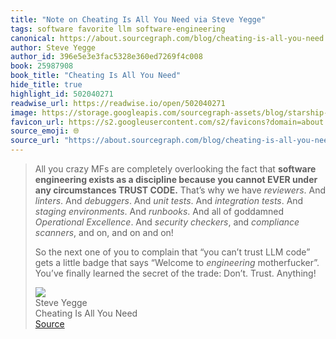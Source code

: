 ```yaml
---
title: "Note on Cheating Is All You Need via Steve Yegge"
tags: software favorite llm software-engineering
canonical: https://about.sourcegraph.com/blog/cheating-is-all-you-need
author: Steve Yegge
author_id: 396e5e3e3fac5328e360ed7269f4c008
book: 25987908
book_title: "Cheating Is All You Need"
hide_title: true
highlight_id: 502040271
readwise_url: https://readwise.io/open/502040271
image: https://storage.googleapis.com/sourcegraph-assets/blog/starship-blog-hero-1.png
favicon_url: https://s2.googleusercontent.com/s2/favicons?domain=about.sourcegraph.com
source_emoji: 🌐
source_url: "https://about.sourcegraph.com/blog/cheating-is-all-you-need#:~:text=All%20you%20crazy,Don%E2%80%99t.%20Trust.%20Anything%21"
---
```


> All you crazy MFs are completely overlooking the fact that **software engineering exists as a discipline because you cannot EVER under any circumstances TRUST CODE.** That’s why we have *reviewers*. And *linters*. And *debuggers*. And *unit tests*. And *integration tests*. And *staging environments*. And *runbooks*. And all of goddamned *Operational Excellence*. And *security checkers*, and *compliance scanners*, and on, and on and on!
> 
> So the next one of you to complain that “you can’t trust LLM code” gets a little badge that says “Welcome to *engineering* motherfucker”. You’ve finally learned the secret of the trade: Don’t. Trust. Anything!
> <div class="quoteback-footer"><div class="quoteback-avatar"><img class="mini-favicon" src="https://s2.googleusercontent.com/s2/favicons?domain=about.sourcegraph.com"></div><div class="quoteback-metadata"><div class="metadata-inner"><span style="display:none">FROM:</span><div aria-label="Steve Yegge" class="quoteback-author"> Steve Yegge</div><div aria-label="Cheating Is All You Need" class="quoteback-title"> Cheating Is All You Need</div></div></div><div class="quoteback-backlink"><a target="_blank" aria-label="go to the full text of this quotation" rel="noopener" href="https://about.sourcegraph.com/blog/cheating-is-all-you-need#:~:text=All%20you%20crazy,Don%E2%80%99t.%20Trust.%20Anything%21" class="quoteback-arrow"> Source</a></div></div>